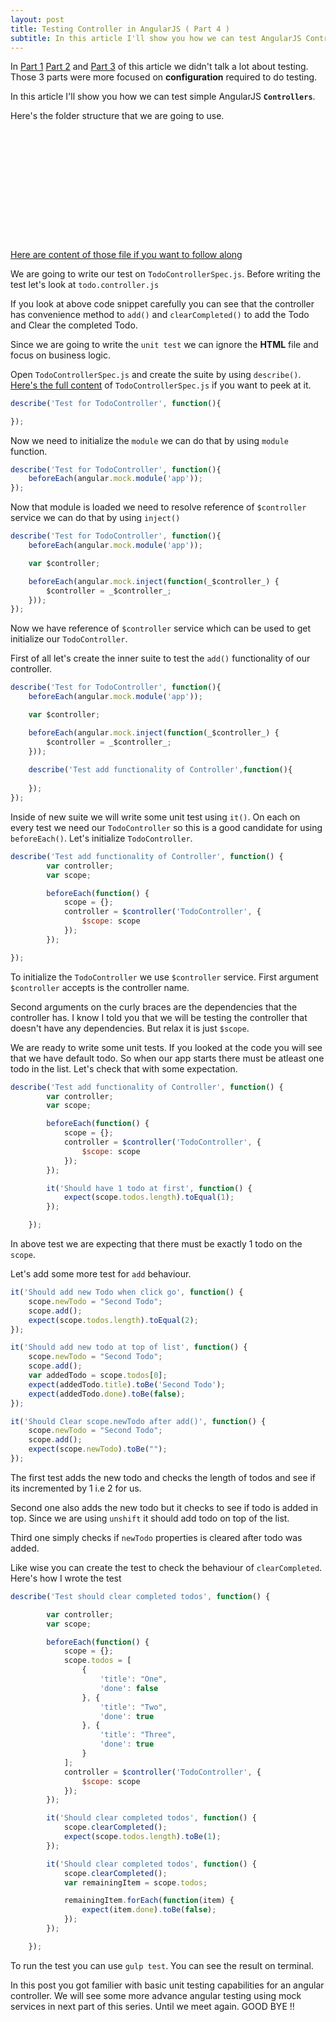 ```yaml
---
layout: post
title: Testing Controller in AngularJS ( Part 4 )
subtitle: In this article I'll show you how we can test AngularJS Controller which doesn't have any dependencies
---
```


In [Part 1](https://atuladhar-aman.github.io/blog/2016-11-23-unit-testing-angular-1-part-1/) [Part 2](https://atuladhar-aman.github.io/blog/2016-11-24-integrate-karma-with-jasmine/) and [Part 3](https://atuladhar-aman.github.io/blog/2016-11-25-using-gulp-to-run-karma/) of this article we didn't talk a lot about testing. Those 3 parts were more focused on **configuration** required to do testing.

In this article I'll show you how we can test simple AngularJS **`Controllers`**.

Here's the folder structure that we are going to use.

<div class='feature-post-image'
     style="padding-top: 35%; background-image: url('/blog/img/2016-11-30-angular-testing-simple-controller/angular-app-structure.png');">
</div>



[Here are content of those file if you want to follow along](https://gist.github.com/atuladhar-aman/47a2ad4f53cba8977be3943ec883c3ff)

We are going to write our test on `TodoControllerSpec.js`. Before writing the test let's look at `todo.controller.js`

<script src="https://gist.github.com/atuladhar-aman/29ebf6918e3e76c5a5db964d06e762cd.js"></script>


If you look at above code snippet carefully you can see that the controller has convenience method to `add()` and `clearCompleted()` to add the Todo and Clear the completed Todo.

Since we are going to write the `unit test` we can ignore the **HTML** file and focus on business logic.

Open `TodoControllerSpec.js` and create the suite by using `describe()`. [Here's the full content](https://gist.github.com/atuladhar-aman/75b77a45b42666b963a654b27cc6b686) of `TodoControllerSpec.js` if you want to peek at it.

```javascript
describe('Test for TodoController', function(){

});
```
Now we need to initialize the `module` we can do that by using `module` function.

```javascript
describe('Test for TodoController', function(){
    beforeEach(angular.mock.module('app'));
});
```

Now that module is loaded we need to resolve reference of `$controller` service we can do that by using `inject()`

```javascript
describe('Test for TodoController', function(){
    beforeEach(angular.mock.module('app'));

    var $controller;

    beforeEach(angular.mock.inject(function(_$controller_) {
        $controller = _$controller_;
    }));
});
```

Now we have reference of `$controller` service which can be used to get initialize our `TodoController`.

First of all let's create the inner suite to test the `add()` functionality of our controller.

```javascript
describe('Test for TodoController', function(){
    beforeEach(angular.mock.module('app'));

    var $controller;

    beforeEach(angular.mock.inject(function(_$controller_) {
        $controller = _$controller_;
    }));
    
    describe('Test add functionality of Controller',function(){
        
    });
});
```

Inside of new suite we will write some unit test using `it()`. On each on every test we need our `TodoController` so this is a good candidate for using `beforeEach()`. Let's initialize `TodoController`.

```javascript
describe('Test add functionality of Controller', function() {
        var controller;
        var scope;

        beforeEach(function() {
            scope = {};
            controller = $controller('TodoController', {
                $scope: scope
            });
        });

});
```

To initialize the `TodoController` we use `$controller` service. First argument `$controller` accepts is the controller name.

Second arguments on the curly braces are the dependencies that the controller has. I know I told you that we will be testing the controller that doesn't have any dependencies. But relax it is just `$scope`.

We are ready to write some unit tests. If you looked at the code you will see that we have default todo. So when our app starts there must be atleast one todo in the list. Let's check that with some expectation.

```javascript
describe('Test add functionality of Controller', function() {
        var controller;
        var scope;

        beforeEach(function() {
            scope = {};
            controller = $controller('TodoController', {
                $scope: scope
            });
        });

        it('Should have 1 todo at first', function() {
            expect(scope.todos.length).toEqual(1);
        });

    });
```

In above test we are expecting that there must be exactly 1 todo on the `scope`.

Let's add some more test for `add` behaviour.

```javascript
it('Should add new Todo when click go', function() {
    scope.newTodo = "Second Todo";
    scope.add();
    expect(scope.todos.length).toEqual(2);
});

it('Should add new todo at top of list', function() {
    scope.newTodo = "Second Todo";
    scope.add();
    var addedTodo = scope.todos[0];
    expect(addedTodo.title).toBe('Second Todo');
    expect(addedTodo.done).toBe(false);
});

it('Should Clear scope.newTodo after add()', function() {
    scope.newTodo = "Second Todo";
    scope.add();
    expect(scope.newTodo).toBe("");
});
```

The first test adds the new todo and checks the length of todos and see if its incremented by 1 i.e 2 for us.

Second one also adds the new todo but it checks to see if todo is added in top. Since we are using `unshift` it should add todo on top of the list.

Third one simply checks if `newTodo` properties is cleared after todo was added.

Like wise you can create the test to check the behaviour of `clearCompleted`. Here's how I wrote the test

```javascript
describe('Test should clear completed todos', function() {

        var controller;
        var scope;

        beforeEach(function() {
            scope = {};
            scope.todos = [
                {
                    'title': "One",
                    'done': false
                }, {
                    'title': "Two",
                    'done': true
                }, {
                    'title': "Three",
                    'done': true
                }
            ];
            controller = $controller('TodoController', {
                $scope: scope
            });
        });

        it('Should clear completed todos', function() {
            scope.clearCompleted();
            expect(scope.todos.length).toBe(1);
        });

        it('Should clear completed todos', function() {
            scope.clearCompleted();
            var remainingItem = scope.todos;

            remainingItem.forEach(function(item) {
                expect(item.done).toBe(false);
            });
        });

    });
```

To run the test you can use `gulp test`. You can see the result on terminal.

In this post you got familier with basic unit testing capabilities for an angular controller. We will see some more advance angular testing using mock services in next part of this series. Until we meet again. GOOD BYE !!
